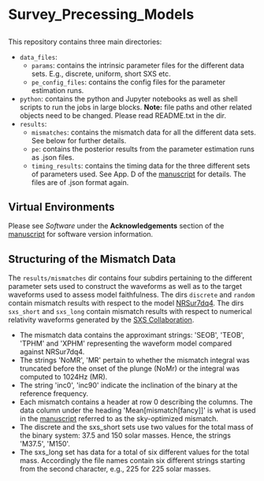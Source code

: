 # Survey_Precessing_Models

##
This repository contains three main directories: 
- `data_files`:
    - `params`: contains the intrinsic parameter files for the different data sets. E.g., discrete, uniform, short SXS etc.
    - `pe_config_files`: contains the config files for the parameter estimation runs.
- `python`: contains the python and Jupyter notebooks as well as shell scripts to run the jobs in large blocks. **Note:** file paths and other related objects need to be changed. Please read README.txt in the dir.
- `results`:
    - `mismatches`: contains the mismatch data for all the different data sets. See below for further details.
    - `pe`: contains the posterior results from the parameter estimation runs as .json files.
    - `timing_results`: contains the timing data for the three different sets of parameters used. See App. D of the [manuscript](https://arxiv.org/abs/2402.06781) for details. The files are of .json format again.

## Virtual Environments

Please see *Software* under the **Acknowledgements** section of the [manuscript](https://arxiv.org/abs/2402.06781) for software version information.  

## Structuring of the Mismatch Data
The `results/mismatches` dir contains four subdirs pertaining to the different parameter sets used to construct the waveforms as well as to the target waveforms used to assess model faithfulness. The dirs `discrete` and `random` contain mismatch results with respect to the model [NRSur7dq4](https://arxiv.org/abs/1905.09300). The dirs `sxs_short` and `sxs_long` contain mismatch results with respect to numerical relativity waveforms generated by the [SXS Collaboration](https://www.black-holes.org/).

- The mismatch data contains the approximant strings: 'SEOB', 'TEOB', 'TPHM' and 'XPHM' representing the waveform model compared against NRSur7dq4.
- The strings 'NoMR', 'MR' pertain to whether the mismatch integral was truncated before the onset of the plunge (NoMr) or the integral was computed to 1024Hz (MR).
- The string 'inc0', 'inc90' indicate the inclination of the binary at the reference frequency.
- Each mismatch contains a header at row 0 describing the columns. The data column under the heading 'Mean[mismatch[fancy]]' is what is used in the [manuscript](https://arxiv.org/abs/2402.06781) referred to as the sky-optimized mismatch.
- The discrete and the sxs_short sets use two values for the total mass of the binary system: 37.5 and 150 solar masses. Hence, the strings 'M37.5', 'M150'.
- The sxs_long set has data for a total of six different values for the total mass. Accordingly the file names contain six different strings starting from the second character, e.g., 225 for 225 solar masses.
